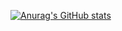 [![Anurag's GitHub stats](https://github-readme-stats.vercel.app/api?username=chengafei&count_private=true)](https://github.com/anuraghazra/github-readme-stats)
